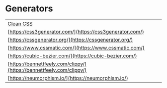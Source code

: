# Generators

|  |  |
| :--- | :--- |
| [Clean CSS](https://www.cleancss.com/) |  |
| [https://css3generator.com/](https://css3generator.com/) |  |
| [https://cssgenerator.org/](https://cssgenerator.org/) |  |
| [https://www.cssmatic.com/](https://www.cssmatic.com/) |  |
| [https://cubic-bezier.com/](https://cubic-bezier.com/) |  |
| [https://bennettfeely.com/clippy/](https://bennettfeely.com/clippy/) |  |
| [https://neumorphism.io/](https://neumorphism.io/) |  |

